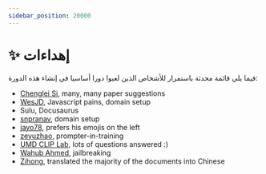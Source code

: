 ```yaml
---
sidebar_position: 20000
---
```


# ✨ إهداءات

فيما يلي قائمة محدثة باستمرار للأشخاص الذين لعبوا دورا أساسيا في إنشاء هذه الدورة:

- [Chenglei Si](https://noviscl.github.io), many, many paper suggestions
- [WesJD](https://wesleysmith.dev), Javascript pains, domain setup
- Sulu, Docusaurus
- [snpranav](https://twitter.com/snpranav), domain setup
- [jayo78](https://github.com/jayo78), prefers his emojis on the left
- [zeyuzhao](https://github.com/Zeyuzhao), prompter-in-training
- [UMD CLIP Lab](https://wiki.umiacs.umd.edu/clip/index.php/Main_Page), lots of questions answered :)
- [Wahub Ahmed](https://github.com/wahub-ahmed), jailbreaking
- [Zihong](https://github.com/1openwindow), translated the majority of the documents into Chinese
